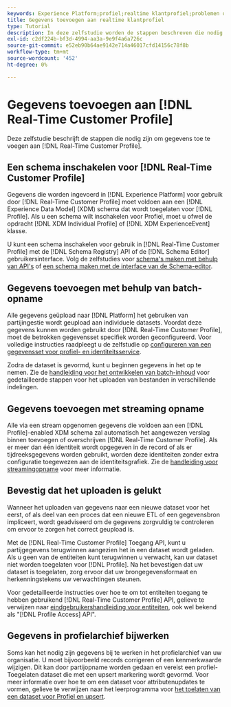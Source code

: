 ```yaml
---
keywords: Experience Platform;profiel;realtime klantprofiel;problemen oplossen;API;profiel inschakelen;profiel inschakelen
title: Gegevens toevoegen aan realtime klantprofiel
type: Tutorial
description: In deze zelfstudie worden de stappen beschreven die nodig zijn om gegevens toe te voegen aan het realtime profiel van de klant.
exl-id: c2df224b-bf3d-4994-aa3a-9e9f4a6a726c
source-git-commit: e52eb90b64ae9142e714a46017cfd14156c78f8b
workflow-type: tm+mt
source-wordcount: '452'
ht-degree: 0%

---
```



# Gegevens toevoegen aan [!DNL Real-Time Customer Profile]

Deze zelfstudie beschrijft de stappen die nodig zijn om gegevens toe te voegen aan [!DNL Real-Time Customer Profile].

## Een schema inschakelen voor [!DNL Real-Time Customer Profile]

Gegevens die worden ingevoerd in [!DNL Experience Platform] voor gebruik door [!DNL Real-Time Customer Profile] moet voldoen aan een [!DNL Experience Data Model] (XDM) schema dat wordt toegelaten voor [!DNL Profile]. Als u een schema wilt inschakelen voor Profiel, moet u ofwel de opdracht [!DNL XDM Individual Profile] of [!DNL XDM ExperienceEvent] klasse.

U kunt een schema inschakelen voor gebruik in [!DNL Real-Time Customer Profile] met de [!DNL Schema Registry] API of de [!DNL Schema Editor] gebruikersinterface. Volg de zelfstudies voor [schema&#39;s maken met behulp van API&#39;s](../../xdm/tutorials/create-schema-api.md) of [een schema maken met de interface van de Schema-editor](../../xdm/tutorials/create-schema-ui.md).

## Gegevens toevoegen met behulp van batch-opname

Alle gegevens geüpload naar [!DNL Platform] het gebruiken van partijingestie wordt geupload aan individuele datasets. Voordat deze gegevens kunnen worden gebruikt door [!DNL Real-Time Customer Profile], moet de betrokken gegevensset specifiek worden geconfigureerd. Voor volledige instructies raadpleegt u de zelfstudie op [configureren van een gegevensset voor profiel- en identiteitsservice](dataset-configuration.md).

Zodra de dataset is gevormd, kunt u beginnen gegevens in het op te nemen. Zie de [handleiding voor het ontwikkelen van batch-inhoud](../../ingestion/batch-ingestion/api-overview.md) voor gedetailleerde stappen voor het uploaden van bestanden in verschillende indelingen.

## Gegevens toevoegen met streaming opname

Alle via een stream opgenomen gegevens die voldoen aan een [!DNL Profile]-enabled XDM schema zal automatisch het aangewezen verslag binnen toevoegen of overschrijven [!DNL Real-Time Customer Profile]. Als er meer dan één identiteit wordt opgegeven in de record of als er tijdreeksgegevens worden gebruikt, worden deze identiteiten zonder extra configuratie toegewezen aan de identiteitsgrafiek. Zie de [handleiding voor streamingopname](../../ingestion/tutorials/streaming-record-data.md) voor meer informatie.

## Bevestig dat het uploaden is gelukt

Wanneer het uploaden van gegevens naar een nieuwe dataset voor het eerst, of als deel van een proces dat een nieuwe ETL of een gegevensbron impliceert, wordt geadviseerd om de gegevens zorgvuldig te controleren om ervoor te zorgen het correct geupload is.

Met de [!DNL Real-Time Customer Profile] Toegang API, kunt u partijgegevens terugwinnen aangezien het in een dataset wordt geladen. Als u geen van de entiteiten kunt terugwinnen u verwacht, kan uw dataset niet worden toegelaten voor [!DNL Profile]. Na het bevestigen dat uw dataset is toegelaten, zorg ervoor dat uw brongegevensformaat en herkenningstekens uw verwachtingen steunen.

Voor gedetailleerde instructies over hoe te om tot entiteiten toegang te hebben gebruikend [!DNL Real-Time Customer Profile] API, gelieve te verwijzen naar [eindgebruikershandleiding voor entiteiten](../api/entities.md), ook wel bekend als &quot;[!DNL Profile Access] API&quot;.

## Gegevens in profielarchief bijwerken

Soms kan het nodig zijn gegevens bij te werken in het profielarchief van uw organisatie. U moet bijvoorbeeld records corrigeren of een kenmerkwaarde wijzigen. Dit kan door partijopname worden gedaan en vereist een profiel-Toegelaten dataset die met een upsert markering wordt gevormd. Voor meer informatie over hoe te om een dataset voor attributenupdates te vormen, gelieve te verwijzen naar het leerprogramma voor [het toelaten van een dataset voor Profiel en upsert](../../catalog/datasets/enable-upsert.md).
